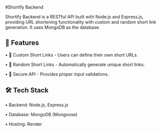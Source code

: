 #Shortify Backend

Shortify Backend is a RESTful API built with Node.js and Express.js, providing URL shortening functionality with custom and random short link generation. It uses MongoDB as the database.

## 🚀 Features

•  📌 Custom Short Links - Users can define their own short URLs.

•  🔗 Random Short Links - Automatically generate unique short links.

•  🔐 Secure API - Provides proper input validations.

## 🛠️ Tech Stack

•  Backend: Node.js, Express.js

•  Database: MongoDB (Mongoose)

•  Hosting: Render

